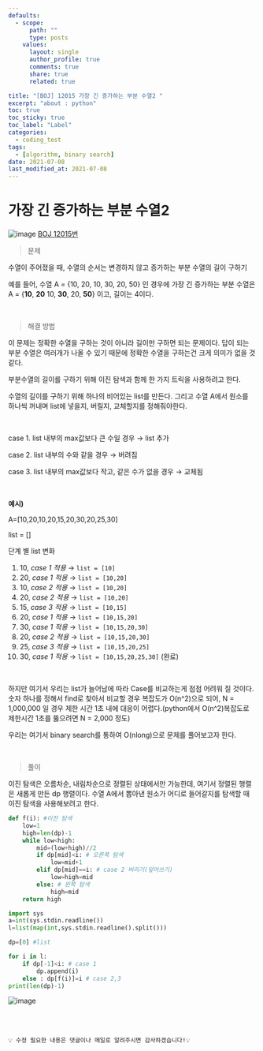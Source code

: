 ```yaml
---
defaults:
  - scope:
      path: ""
      type: posts
    values:
      layout: single
      author_profile: true
      comments: true
      share: true
      related: true

title: "[BOJ] 12015 가장 긴 증가하는 부분 수열2 "
excerpt: "about : python"
toc: true
toc_sticky: true
toc_label: "Label"
categories:
  - coding_test
tags:
  - [algorithm, binary search]
date: 2021-07-08
last_modified_at: 2021-07-08
---
```

# 가장 긴 증가하는 부분 수열2



![image](https://user-images.githubusercontent.com/77658029/124406239-b73ee380-dd7b-11eb-847d-fa64e84289f7.png)
[BOJ 12015번](https://www.acmicpc.net/problem/12015)

> 문제

수열이 주어졌을 때, 수열의 순서는 변경하지 않고 증가하는 부분 수열의 길이 구하기

예를 들어, 수열 A = {10, 20, 10, 30, 20, 50} 인 경우에 가장 긴 증가하는 부분 수열은 A = {<b>10</b>, <b>20</b> 10, <b>30</b>, 20, <b>50</b>} 이고, 길이는 4이다.

<br>

> 해결 방법 


이 문제는 정확한 수열을 구하는 것이 아니라 길이만 구하면 되는 문제이다. 답이 되는 부분 수열은 여러개가 나올 수 있기 때문에 정확한 수열을 구하는건 크게 의미가 없을 것 같다.  

부분수열의 길이를 구하기 위해 이진 탐색과 함께 한 가지 트릭을 사용하려고 한다.  

수열의 길이를 구하기 위해 하나의 비어있는 list를 만든다. 그리고 수열 A에서 원소를 하나씩 꺼내며 list에 넣을지, 버릴지, 교체할지를 정해줘야한다. 

<br>

case 1. list 내부의 max값보다 큰 수일 경우 → list 추가

case 2. list 내부의 수와 같을 경우 → 버려짐

case 3. list 내부의 max값보다 작고, 같은 수가 없을 경우 → 교체됨

<br>

**예시)**

A=[10,20,10,20,15,20,30,20,25,30]

list = []

단계 별 list 변화

1. 10, *case 1 적용* → `list = [10]`
2. 20, *case 1 적용* → `list = [10,20]`
3. 10, *case 2 적용* → `list = [10,20]`
4. 20, *case 2 적용* → `list = [10,20]`
5. 15, *case 3 적용* → `list = [10,15]`
6. 20, *case 1 적용* → `list = [10,15,20]`
7. 30, *case 1 적용* → `list = [10,15,20,30]`
8. 20, *case 2 적용* → `list = [10,15,20,30]`
9. 25, *case 3 적용* → `list = [10,15,20,25]`
10. 30, *case 1 적용* → `list = [10,15,20,25,30]` (완료)

<br>

하지만 여기서 우리는 list가 늘어남에 따라 Case를 비교하는게 점점 어려워 질 것이다. 숫자 하나를 정해서 find로 찾아서 비교할 경우 복잡도가 O(n^2)으로 되어, N = 1,000,000 일 경우 제한 시간 1초 내에 대응이 어렵다.(python에서 O(n^2)복잡도로 제한시간 1초를 뚫으려면 N = 2,000 정도)

우리는 여기서 binary search를 통하여 O(nlong)으로 문제를 풀어보고자 한다.

<br>

> 풀이

이진 탐색은 오름차순, 내림차순으로 정렬된 상태에서만 가능한데, 여기서 정렬된 행렬은 새롭게 만든 dp 행렬이다. 수열 A에서 뽑아낸 원소가 어디로 들어갈지를 탐색할 때 이진 탐색을 사용해보려고 한다. 


```python
def f(i): #이진 탐색
    low=1
    high=len(dp)-1
    while low<high: 
        mid=(low+high)//2
        if dp[mid]<i: # 오른쪽 탐색
            low=mid+1
        elif dp[mid]==i: # case 2 버리기(덮어쓰기)
            low=high=mid
        else: # 왼쪽 탐색
            high=mid
    return high

import sys
a=int(sys.stdin.readline())
l=list(map(int,sys.stdin.readline().split()))

dp=[0] #list

for i in l:
    if dp[-1]<i: # case 1
        dp.append(i)
    else : dp[f(i)]=i # case 2,3
print(len(dp)-1)
```

![image](https://user-images.githubusercontent.com/77658029/124801687-137b5080-df92-11eb-9a83-d62950fbd60b.png)

<br><br>

```
💡 수정 필요한 내용은 댓글이나 메일로 알려주시면 감사하겠습니다!💡 
```
